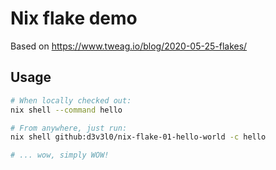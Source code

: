 # Nix flake demo

Based on https://www.tweag.io/blog/2020-05-25-flakes/

## Usage

```bash
# When locally checked out:
nix shell --command hello

# From anywhere, just run:
nix shell github:d3v3l0/nix-flake-01-hello-world -c hello

# ... wow, simply WOW!

```


